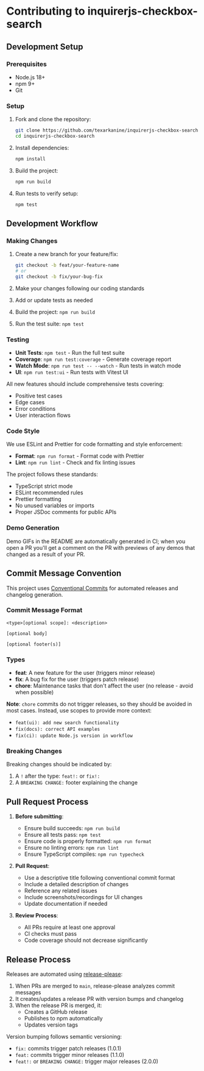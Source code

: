 # Contributing to inquirerjs-checkbox-search

## Development Setup

### Prerequisites

- Node.js 18+
- npm 9+
- Git

### Setup

1. Fork and clone the repository:

   ```bash
   git clone https://github.com/texarkanine/inquirerjs-checkbox-search.git
   cd inquirerjs-checkbox-search
   ```

2. Install dependencies:

   ```bash
   npm install
   ```

3. Build the project:

   ```bash
   npm run build
   ```

4. Run tests to verify setup:
   ```bash
   npm test
   ```

## Development Workflow

### Making Changes

1. Create a new branch for your feature/fix:

   ```bash
   git checkout -b feat/your-feature-name
   # or
   git checkout -b fix/your-bug-fix
   ```

2. Make your changes following our coding standards
3. Add or update tests as needed
4. Build the project: `npm run build`
5. Run the test suite: `npm test`

### Testing

- **Unit Tests**: `npm test` - Run the full test suite
- **Coverage**: `npm run test:coverage` - Generate coverage report
- **Watch Mode**: `npm run test -- --watch` - Run tests in watch mode
- **UI**: `npm run test:ui` - Run tests with Vitest UI

All new features should include comprehensive tests covering:

- Positive test cases
- Edge cases
- Error conditions
- User interaction flows

### Code Style

We use ESLint and Prettier for code formatting and style enforcement:

- **Format**: `npm run format` - Format code with Prettier
- **Lint**: `npm run lint` - Check and fix linting issues

The project follows these standards:

- TypeScript strict mode
- ESLint recommended rules
- Prettier formatting
- No unused variables or imports
- Proper JSDoc comments for public APIs

### Demo Generation

Demo GIFs in the README are automatically generated in CI; when you open a PR you'll get a comment on the PR with previews of any demos that changed as a result of your PR.

## Commit Message Convention

This project uses [Conventional Commits](https://www.conventionalcommits.org/en/v1.0.0/) for automated releases and changelog generation.

### Commit Message Format

```
<type>[optional scope]: <description>

[optional body]

[optional footer(s)]
```

### Types

- **feat**: A new feature for the user (triggers minor release)
- **fix**: A bug fix for the user (triggers patch release)
- **chore**: Maintenance tasks that don't affect the user (no release - avoid when possible)

**Note**: `chore` commits do not trigger releases, so they should be avoided in most cases. Instead, use scopes to provide more context:

- `feat(ui): add new search functionality`
- `fix(docs): correct API examples`
- `fix(ci): update Node.js version in workflow`

### Breaking Changes

Breaking changes should be indicated by:

1. A `!` after the type: `feat!:` or `fix!:`
2. A `BREAKING CHANGE:` footer explaining the change

## Pull Request Process

1. **Before submitting**:
   - Ensure build succeeds: `npm run build`
   - Ensure all tests pass: `npm test`
   - Ensure code is properly formatted: `npm run format`
   - Ensure no linting errors: `npm run lint`
   - Ensure TypeScript compiles: `npm run typecheck`

2. **Pull Request**:
   - Use a descriptive title following conventional commit format
   - Include a detailed description of changes
   - Reference any related issues
   - Include screenshots/recordings for UI changes
   - Update documentation if needed

3. **Review Process**:
   - All PRs require at least one approval
   - CI checks must pass
   - Code coverage should not decrease significantly

## Release Process

Releases are automated using [release-please](https://github.com/googleapis/release-please):

1. When PRs are merged to `main`, release-please analyzes commit messages
2. It creates/updates a release PR with version bumps and changelog
3. When the release PR is merged, it:
   - Creates a GitHub release
   - Publishes to npm automatically
   - Updates version tags

Version bumping follows semantic versioning:

- `fix:` commits trigger patch releases (1.0.1)
- `feat:` commits trigger minor releases (1.1.0)
- `feat!:` or `BREAKING CHANGE:` trigger major releases (2.0.0)
